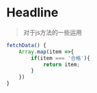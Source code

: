 # Headline

> 对于js方法的一些运用

``` javascript
fetchData() {
    Array.map(item =>{
        if(item === '合格'){
            return item;
        }
    })
}
```